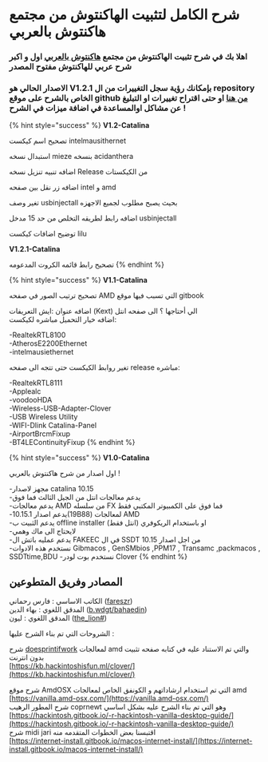 # شرح الكامل لتثبيت الهاكنتوش من مجتمع هاكنتوش بالعربي

### اهلا بك في شرح تثبيت الهاكنتوش من مجتمع [هاكنتوش بالعربي](https://هاكنتوش.com) اول و اكبر شرح عربي للهاكنتوش مفتوح المصدر 

### **الاصدار الحالي ه**و V1.2.1 بإمكانك رؤية سجل التغييرات من ال repository الخاص بالشرح على موقع github [من هنا](https://github.com/ARhackintosh/ARtutorial/releases)  او حتى اقتراح تغييرات او التبليغ عن مشاكل اوالمساعدة في اضافة ميزات في الشرح !

{% hint style="success" %}
**V1.2-Catalina**

تصحيح اسم كيكست intelmausithernet

استبدال نسخه mieze بنسخه acidanthera

اضافه تنبيه تنزيل نسخه Release من الكيكستات

اضافه زر نقل بين صفحه intel و amd

تغير وصف usbinjectall بحيث يصبح مطلوب لجميع الاجهزه

اضافه رابط لطريقه التخلص من حد 15 مدخل usbinjectall

توضيح اضافات كيكست lilu

**V1.2.1-Catalina**

تصحيح رابط قائمه الكروت المدعومه
{% endhint %}

{% hint style="success" %}
**V1.1-Catalina**

تصحيح ترتيب الصور في صفحه AMD التي تسبب فيها موقع gitbook

اضافه عنوان :ايش التعريفات \(Kext\) الي أحتاجها ؟ الى صفحه انتل  
اضافه خيار التحميل مباشره لكيكست: 

  
-RealtekRTL8100  
-AtherosE2200Ethernet  
-intelmausiethernet

تغير روابط الكيكست حتى تتجه الى صفحه release مباشره:

  
-RealtekRTL8111  
-Applealc   
-voodooHDA  
-Wireless-USB-Adapter-Clover   
-USB Wireless Utility   
-WIFI-Dlink Catalina-Panel  
-AirportBrcmFixup  
-BT4LEContinuityFixup
{% endhint %}

{% hint style="success" %}
**V1.0-Catalina** 

اول اصدار من شرح هاكنتوش بالعربي !

-مجهز لاصدار catalina 10.15  
-يدعم معالجات انتل من الجيل الثالث فما فوق  
-يدعم معالجات AMD من سلسله FX فما فوق على الكمبيوتر المكتبي فقط  
-يدعم اصدار 10.15.1\(19B88\) لمعالجات AMD   
-يدعم الثبيت ب offline installer او باستخدام الريكوفري \(انتل فقط\)   
-لايحتاج الى ماك وهمي  
-يدعم عمليه باتش ال FAKEEC في ال SSDT من اجل اصدار 10.15   
-نستخدم هذه الادوات Gibmacos , GenSMbios ,PPM17 , Transamc ,packmacos , SSDTtime,BDU -نستخدم بوت لودر Clover
{% endhint %}

## المصادر وفريق المتطوعين

الكاتب الاساسي : فارس رحماني \([fareszr](https://هاكنتوش.com/members/fareszr.2/)\)  
المدقق اللغوي : بهاء الدين \([b.wdgt/bahaedin](https://هاكنتوش.com/members/bahaedin.3/)\)  
المدقق اللغوي : ليون \([the\_lion\#](https://هاكنتوش.com/members/the_lion.12/)\)

الشروحات التي تم بناء الشرح عليها :

شرح [doesprintifwork](https://github.com/doesprintfwork) لمعالجات amd والتي تم الاستناد عليه في كتابه صفحه تثبيت بدون انترنت  
[https://kb.hackintoshisfun.ml/clover/](https://kb.hackintoshisfun.ml/clover/)

شرح موقع AmdOSX التي تم استخدام ارشاداتهم و الكونفق الخاص لمعالجات amd  
[https://vanilla.amd-osx.com/](https://vanilla.amd-osx.com/)  
شرح المطور الرهيب coprnewt وهو التي تم بناء الشرح عليه بشكل اساسي  
[https://hackintosh.gitbook.io/-r-hackintosh-vanilla-desktop-guide/](https://hackintosh.gitbook.io/-r-hackintosh-vanilla-desktop-guide/)  
شرح midi jari اقتبسنا بعض الخطوات المتقدمه منه  
[https://internet-install.gitbook.io/macos-internet-install/](https://internet-install.gitbook.io/macos-internet-install/)

